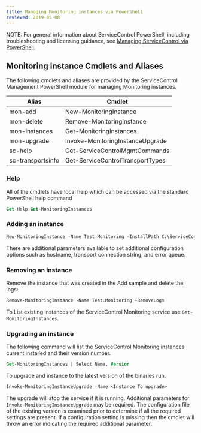 ```yaml
---
title: Managing Monitoring instances via PowerShell
reviewed: 2019-05-08
---
```


NOTE: For general information about ServiceControl PowerShell, including troubleshooting and licensing guidance, see [Managing ServiceControl via PowerShell](/servicecontrol/powershell.md).


## Monitoring instance Cmdlets and Aliases

The following cmdlets and aliases are provided by the ServiceControl Management PowerShell module for managing Monitoring instances.

| Alias                  | Cmdlet                                        |
| ---------------------- | --------------------------------------------- |
| mon-add                | New-MonitoringInstance                        |
| mon-delete             | Remove-MonitoringInstance                     |
| mon-instances          | Get-MonitoringInstances                       |
| mon-upgrade            | Invoke-MonitoringInstanceUpgrade              |
| sc-help                | Get-ServiceControlMgmtCommands                |
| sc-transportsinfo      | Get-ServiceControlTransportTypes              |


### Help

All of the cmdlets have local help which can be accessed via the standard PowerShell help command

```ps
Get-Help Get-MonitoringInstances
```


### Adding an instance

```ps
New-MonitoringInstance -Name Test.Monitoring -InstallPath C:\ServiceControlMonitor\Bin -LogPath C:\ServiceMonitor\Logs -Port 33335 -Transport MSMQ
```

There are additional parameters available to set additional configuration options such as hostname, transport connection string, and error queue.


### Removing an instance

Remove the instance that was created in the Add sample and delete the logs:

```ps
Remove-MonitoringInstance -Name Test.Monitoring -RemoveLogs
```

To List existing instances of the ServiceControl Monitoring service use `Get-MonitoringInstances`.


### Upgrading an instance

The following command will list the ServiceControl Monitoring instances current installed and their version number.

```ps
Get-MonitoringInstances | Select Name, Version
```

To upgrade and instance to the latest version of the binaries run.

```ps
Invoke-MonitoringInstanceUpgrade -Name <Instance To upgrade>
```

The upgrade will stop the service if it is running. Additional parameters for `Invoke-MonitoringInstanceUpgrade` may be required. The configuration file of the existing version is examined prior to determine if all the required settings are present. If a configuration setting is missing  then the cmdlet will throw an error indicating the required additional parameter.